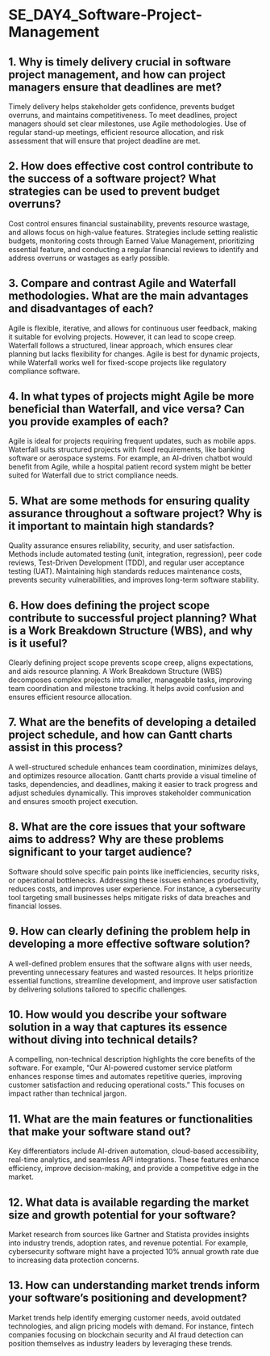 
# SE_DAY4_Software-Project-Management
## 1. Why is timely delivery crucial in software project management, and how can project managers ensure that deadlines are met?
Timely delivery helps stakeholder gets confidence, prevents budget overruns, and maintains competitiveness. To meet deadlines, project managers should set clear milestones, use Agile methodologies. Use of regular stand-up meetings, efficient resource allocation, and risk assessment that will ensure that project deadline are met.
## 2. How does effective cost control contribute to the success of a software project? What strategies can be used to prevent budget overruns?
Cost control ensures financial sustainability, prevents resource wastage, and allows focus on high-value features. Strategies include setting realistic budgets, monitoring costs through Earned Value Management, prioritizing essential feature, and conducting a regular financial reviews to identify and address overruns or wastages as early possible.
## 3. Compare and contrast Agile and Waterfall methodologies. What are the main advantages and disadvantages of each?
Agile is flexible, iterative, and allows for continuous user feedback, making it suitable for evolving projects. However, it can lead to scope creep. Waterfall follows a structured, linear approach, which ensures clear planning but lacks flexibility for changes. Agile is best for dynamic projects, while Waterfall works well for fixed-scope projects like regulatory compliance software.
## 4. In what types of projects might Agile be more beneficial than Waterfall, and vice versa? Can you provide examples of each?
Agile is ideal for projects requiring frequent updates, such as mobile apps. Waterfall suits structured projects with fixed requirements, like banking software or aerospace systems. For example, an AI-driven chatbot would benefit from Agile, while a hospital patient record system might be better suited for Waterfall due to strict compliance needs.
## 5. What are some methods for ensuring quality assurance throughout a software project? Why is it important to maintain high standards?
Quality assurance ensures reliability, security, and user satisfaction. Methods include automated testing (unit, integration, regression), peer code reviews, Test-Driven Development (TDD), and regular user acceptance testing (UAT). Maintaining high standards reduces maintenance costs, prevents security vulnerabilities, and improves long-term software stability.
## 6. How does defining the project scope contribute to successful project planning? What is a Work Breakdown Structure (WBS), and why is it useful?
Clearly defining project scope prevents scope creep, aligns expectations, and aids resource planning. A Work Breakdown Structure (WBS) decomposes complex projects into smaller, manageable tasks, improving team coordination and milestone tracking. It helps avoid confusion and ensures efficient resource allocation.
## 7. What are the benefits of developing a detailed project schedule, and how can Gantt charts assist in this process?
A well-structured schedule enhances team coordination, minimizes delays, and optimizes resource allocation. Gantt charts provide a visual timeline of tasks, dependencies, and deadlines, making it easier to track progress and adjust schedules dynamically. This improves stakeholder communication and ensures smooth project execution.
## 8. What are the core issues that your software aims to address? Why are these problems significant to your target audience?
Software should solve specific pain points like inefficiencies, security risks, or operational bottlenecks. Addressing these issues enhances productivity, reduces costs, and improves user experience. For instance, a cybersecurity tool targeting small businesses helps mitigate risks of data breaches and financial losses.
## 9. How can clearly defining the problem help in developing a more effective software solution?
A well-defined problem ensures that the software aligns with user needs, preventing unnecessary features and wasted resources. It helps prioritize essential functions, streamline development, and improve user satisfaction by delivering solutions tailored to specific challenges.
## 10. How would you describe your software solution in a way that captures its essence without diving into technical details?
A compelling, non-technical description highlights the core benefits of the software. For example, “Our AI-powered customer service platform enhances response times and automates repetitive queries, improving customer satisfaction and reducing operational costs.” This focuses on impact rather than technical jargon.
## 11. What are the main features or functionalities that make your software stand out?
Key differentiators include AI-driven automation, cloud-based accessibility, real-time analytics, and seamless API integrations. These features enhance efficiency, improve decision-making, and provide a competitive edge in the market.
## 12. What data is available regarding the market size and growth potential for your software?
Market research from sources like Gartner and Statista provides insights into industry trends, adoption rates, and revenue potential. For example, cybersecurity software might have a projected 10% annual growth rate due to increasing data protection concerns.
## 13. How can understanding market trends inform your software’s positioning and development?
Market trends help identify emerging customer needs, avoid outdated technologies, and align pricing models with demand. For instance, fintech companies focusing on blockchain security and AI fraud detection can position themselves as industry leaders by leveraging these trends.
